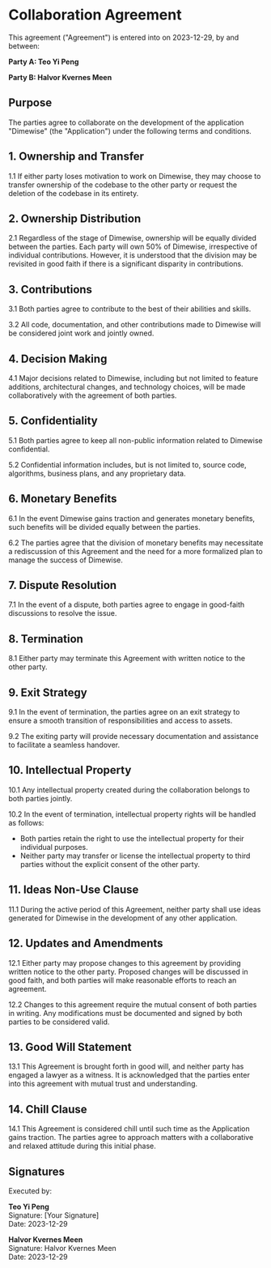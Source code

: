 # Collaboration Agreement

This agreement ("Agreement") is entered into on 2023-12-29, by and between:

**Party A: Teo Yi Peng**

**Party B: Halvor Kvernes Meen**

## Purpose

The parties agree to collaborate on the development of the application "Dimewise" (the "Application") under the following terms and conditions.

## 1. Ownership and Transfer

1.1 If either party loses motivation to work on Dimewise, they may choose to transfer ownership of the codebase to the other party or request the deletion of the codebase in its entirety.

## 2. Ownership Distribution

2.1 Regardless of the stage of Dimewise, ownership will be equally divided between the parties. Each party will own 50% of Dimewise, irrespective of individual contributions. However, it is understood that the division may be revisited in good faith if there is a significant disparity in contributions.

## 3. Contributions

3.1 Both parties agree to contribute to the best of their abilities and skills.

3.2 All code, documentation, and other contributions made to Dimewise will be considered joint work and jointly owned.

## 4. Decision Making

4.1 Major decisions related to Dimewise, including but not limited to feature additions, architectural changes, and technology choices, will be made collaboratively with the agreement of both parties.

## 5. Confidentiality

5.1 Both parties agree to keep all non-public information related to Dimewise confidential.

5.2 Confidential information includes, but is not limited to, source code, algorithms, business plans, and any proprietary data.

## 6. Monetary Benefits

6.1 In the event Dimewise gains traction and generates monetary benefits, such benefits will be divided equally between the parties.

6.2 The parties agree that the division of monetary benefits may necessitate a rediscussion of this Agreement and the need for a more formalized plan to manage the success of Dimewise.

## 7. Dispute Resolution

7.1 In the event of a dispute, both parties agree to engage in good-faith discussions to resolve the issue.

## 8. Termination

8.1 Either party may terminate this Agreement with written notice to the other party.

## 9. Exit Strategy

9.1 In the event of termination, the parties agree on an exit strategy to ensure a smooth transition of responsibilities and access to assets.

9.2 The exiting party will provide necessary documentation and assistance to facilitate a seamless handover.

## 10. Intellectual Property

10.1 Any intellectual property created during the collaboration belongs to both parties jointly.

10.2 In the event of termination, intellectual property rights will be handled as follows:

- Both parties retain the right to use the intellectual property for their individual purposes.
- Neither party may transfer or license the intellectual property to third parties without the explicit consent of the other party.

## 11. Ideas Non-Use Clause

11.1 During the active period of this Agreement, neither party shall use ideas generated for Dimewise in the development of any other application.

## 12. Updates and Amendments

12.1 Either party may propose changes to this agreement by providing written notice to the other party. Proposed changes will be discussed in good faith, and both parties will make reasonable efforts to reach an agreement.

12.2 Changes to this agreement require the mutual consent of both parties in writing. Any modifications must be documented and signed by both parties to be considered valid.

## 13. Good Will Statement

13.1 This Agreement is brought forth in good will, and neither party has engaged a lawyer as a witness. It is acknowledged that the parties enter into this agreement with mutual trust and understanding.

## 14. Chill Clause

14.1 This Agreement is considered chill until such time as the Application gains traction. The parties agree to approach matters with a collaborative and relaxed attitude during this initial phase.

## Signatures

Executed by:

**Teo Yi Peng**  
Signature: [Your Signature]  
Date: 2023-12-29

**Halvor Kvernes Meen**  
Signature: Halvor Kvernes Meen  
Date: 2023-12-29
